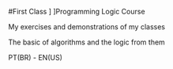 #First Class
]
]Programming Logic Course

My exercises and demonstrations of my classes

The basic of algorithms and the logic from them

PT(BR) - EN(US)
